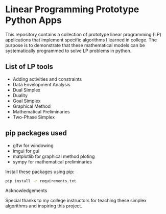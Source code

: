 # Linear Programming Prototype Python Apps

This repository contains a collection of prototype linear programming (LP) applications that implement specific algorithms I learned in college. The purpose is to demonstrate that these mathematical models can be systematically programmed to solve LP problems in python.

## List of LP tools

- Adding activities and constraints
- Data Envelopment Analysis
- Dual Simplex
- Duality
- Goal Simplex
- Graphical Method
- Mathematical Preliminaries
- Two-Phase Simplex

## pip packages used
- glfw for windowing 
- imgui for gui
- matplotlib for graphical method ploting
- sympy for mathematical preliminaries

Install these packages using pip:
```bash
pip install -r requirements.txt
```

Acknowledgements

Special thanks to my college instructors for teaching these simplex algorithms and inspiring this project.
